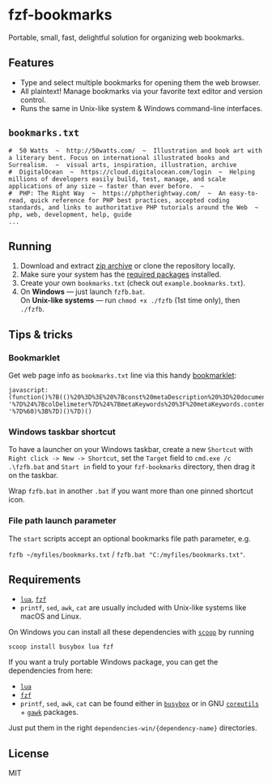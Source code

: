 # fzf-bookmarks

Portable, small, fast, delightful solution for organizing web bookmarks.

## Features

- Type and select multiple bookmarks for opening them the web browser.
- All plaintext! Manage bookmarks via your favorite text editor and version control.
- Runs the same in Unix-like system & Windows command-line interfaces.

## `bookmarks.txt`

```
#  50 Watts  ~  http://50watts.com/  ~  Illustration and book art with a literary bent. Focus on international illustrated books and Surrealism.  ~  visual arts, inspiration, illustration, archive
#  DigitalOcean  ~  https://cloud.digitalocean.com/login  ~  Helping millions of developers easily build, test, manage, and scale applications of any size – faster than ever before.  ~  
#  PHP: The Right Way  ~  https://phptherightway.com/  ~  An easy-to-read, quick reference for PHP best practices, accepted coding standards, and links to authoritative PHP tutorials around the Web  ~  php, web, development, help, guide
...
```

## Running

1. Download and extract <a href="https://github.com/andis-spr/fzf-bookmarks/archive/master.zip">zip archive</a> or clone the repository locally.
2. Make sure your system has the <a href="#requirements">required packages</a> installed.
3. Create your own `bookmarks.txt` (check out `example.bookmarks.txt`).
4. On **Windows** — just launch `fzfb.bat`.<br />On **Unix-like systems** — run `chmod +x ./fzfb` (1st time only), then `./fzfb`.

## Tips & tricks

### Bookmarklet

Get web page info as `bookmarks.txt` line via this handy <a href="https://en.wikipedia.org/wiki/Bookmarklet">bookmarklet</a>:

```
javascript:(function()%7B(()%20%3D%3E%20%7Bconst%20metaDescription%20%3D%20document.querySelector(%60meta%5Bname%3D%22description%22%5D%60)%3Bconst%20metaKeywords%20%3D%20document.querySelector(%60meta%5Bname%3D%22keywords%22%5D%60)%3Bconst%20title%20%3D%20document.title.replace(%2F%5Cs%2B%2Fg%2C%20%60%20%60).trim()%3Bconst%20prepend%20%3D%20%60%23%20%20%60%3Bconst%20colDelimeter%20%3D%20%60%20%20~%20%20%60%3Bprompt(%60Copy%20this%20bookmark%60%2C%60%24%7Bprepend%7D%24%7Btitle.length%20%3E%200%20%3F%20title%20%3A%20window.location.hostname%7D%24%7BcolDelimeter%7D%24%7Bwindow.location%7D%24%7BcolDelimeter%7D%24%7BmetaDescription%20%3F%20metaDescription.content.replace(%2F%5Cs%2B%2Fg%2C%20%60%20%60).trim()%20%3A%20'-'%7D%24%7BcolDelimeter%7D%24%7BmetaKeywords%20%3F%20metaKeywords.content.replace(%2F%5Cs%2B%2Fg%2C%20%60%20%60).trim()%20%3A%20'-'%7D%60)%3B%7D)()%7D)()
```

### Windows taskbar shortcut

To have a launcher on your Windows taskbar, create a new `Shortcut` with `Right click -> New -> Shortcut`, set the `Target` field to `cmd.exe /c .\fzfb.bat` and `Start in` field to your `fzf-bookmarks` directory, then drag it on the taskbar.

Wrap `fzfb.bat` in another `.bat` if you want more than one pinned shortcut icon.

### File path launch parameter

The `start` scripts accept an optional bookmarks file path parameter, e.g.

`fzfb ~/myfiles/bookmarks.txt` / `fzfb.bat "C:/myfiles/bookmarks.txt"`.

## Requirements

- <a href="https://www.lua.org/">`lua`</a>, <a href="https://github.com/junegunn/fzf">`fzf`</a>
- `printf`, `sed`, `awk`, `cat` are usually included with Unix-like systems like macOS and Linux.

On Windows you can install all these dependencies with <a href="https://scoop.sh" target="_blank">`scoop`</a> by running

```
scoop install busybox lua fzf
```

If you want a truly portable Windows package, you can get the dependencies from here:

- <a href="https://sourceforge.net/projects/luabinaries/files/5.4.0/Tools%20Executables/">`lua`</a>
- <a href="https://github.com/junegunn/fzf-bin/releases">`fzf`</a>
- `printf`, `sed`, `awk`, `cat` can be found either in <a href="https://frippery.org/busybox/">`busybox`</a> or in GNU <a href="http://gnuwin32.sourceforge.net/packages/coreutils.htm">`coreutils`</a> + <a href="http://gnuwin32.sourceforge.net/packages/gawk.htm">`gawk`</a> packages.

Just put them in the right `dependencies-win/{dependency-name}` directories.

## License

MIT
